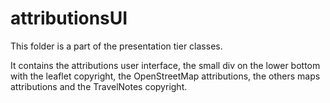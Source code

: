 # attributionsUI

This folder is a part of the presentation tier classes.

It contains the attributions user interface, the small div on the lower bottom with the leaflet copyright, the OpenStreetMap attributions, the others maps attributions and the TravelNotes copyright.
